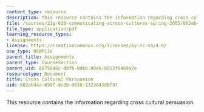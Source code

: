 ```yaml
---
content_type: resource
description: This resource contains the information regarding cross cultural persuasion.
file: /courses/21g-019-communicating-across-cultures-spring-2005/002eb44a690fdc3bd6581323843d6f97_MIT21G_019S05_pers_exe.pdf
file_type: application/pdf
learning_resource_types:
- Assignments
license: https://creativecommons.org/licenses/by-nc-sa/4.0/
ocw_type: OCWFile
parent_title: Assignments
parent_type: CourseSection
parent_uid: 8075848c-dbfb-0db8-08e6-8013f0469a2e
resourcetype: Document
title: Cross Cultural Persuasion
uid: 002eb44a-690f-dc3b-d658-1323843d6f97
---
```

This resource contains the information regarding cross cultural persuasion.